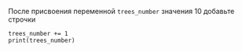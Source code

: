 После присвоения переменной `trees_number` значения 10 добавьте строчки

```
trees_number += 1
print(trees_number)
```
